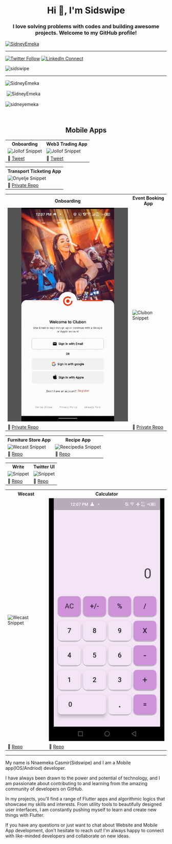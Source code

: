 
<h1 align="center">Hi 👋, I'm Sidswipe</h1>
<h3 align="center">I love solving problems with codes and building awesome projects. Welcome to my GitHub profile!</h3>

<p align="left"> <a href="https://github.com/ryo-ma/github-profile-trophy"><img src="https://github-profile-trophy.vercel.app/?username=SidneyEmeka&theme=onedark" alt="SidneyEmeka" /></a> </p>

---

[![Twitter Follow](https://img.shields.io/twitter/follow/your_twitter_username?label=Follow&style=social)](https://twitter.com/sidswipe)
[![LinkedIn Connect](https://img.shields.io/badge/LinkedIn-Connect-blue)](https://ng.linkedin.com/in/ceze-nnaemeka)
<p align="left"> <img src="https://komarev.com/ghpvc/?username=SidneyEmeka&label=Profile%20views&color=0e75b6&style=flat" alt="sidswipe" /> </p>


---

<p><img src="https://github-readme-stats.vercel.app/api/top-langs?username=SidneyEmeka&show_icons=true&locale=en&layout=compact&theme=onedark" alt="SidneyEmeka" /></p>

<p>&nbsp;<img align="center" src="https://github-readme-stats.vercel.app/api?username=SidneyEmeka&show_icons=true&locale=en&theme=onedark" alt="SidneyEmeka" /></p>

<p><img align="center" src="https://github-readme-streak-stats.herokuapp.com/?user=SidneyEmeka&theme=onedark" alt="sidneyemeka" /></p> <br>
<h2 align="center">Mobile Apps</h2>

<table align="center">
	<tbody width="100">
	<tr>
			<th>Onboarding</th>
			<th>Web3 Trading App</th>
		</tr>
			<td>
			<img src="https://github.com/SidneyEmeka/myfiles/blob/master/jollof/jollofonboard.gif" alt="Jollof Snippet"></img>
			</td>
	<td>
			<img src="https://github.com/SidneyEmeka/myfiles/blob/master/jollof/jollof.gif" alt="Jollof Snippet"></img>
			</td>
		</tr>
		<tr>
			<td>
				🔗 <a href="https://x.com/sidswipe/status/1851591856854835574?s=46">Tweet</a>
			</td>
			<td>
				🔗 <a href="https://x.com/sidswipe/status/1851591856854835574?s=46">Tweet</a>
			</td>
		</tr>
	</tbody>
</table>

<table align="center">
	<tbody width="100">
	<tr>
			<th>Transport Ticketing App</th>
			<!--<th>Web3 Trading App</th>-->
		</tr>
			<td>
			<img src="https://github.com/SidneyEmeka/myfiles/blob/master/onyeIje/onyeIje.gif" alt="OnyeIje Snippet"></img>
			</td>
	<!--<td>
			<img src="https://github.com/SidneyEmeka/myfiles/blob/master/jollof/jollof.gif" alt="Jollof Snippet"></img>
			</td>-->
		</tr>
		<tr>
			<td>
				🔗 <a href="https://github.com/SidneyEmeka/myfiles/blob/master/private.md">Private Repo</a>
			</td>
			<!--<td>
				🔗 <a href="https://github.com/SidneyEmeka/myfiles/blob/master/private.md">Private  Repo</a>
			</td>-->
		</tr>
	</tbody>
</table>

<table align="center">
	<tbody width="100">
	<tr>
			<th>Onboarding</th>
			<th>Event Booking App</th>
		</tr>
			<td>
			<img src="https://github.com/SidneyEmeka/myfiles/blob/master/clubon/onboard.gif" alt="Clubon Snippet"></img>
			</td>
	<td>
			<img src="https://github.com/SidneyEmeka/myfiles/blob/master/clubon/clubon1.gif" alt="Clubon Snippet"></img>
			</td>
		</tr>
		<tr>
			<td>
				🔗 <a href="https://github.com/SidneyEmeka/myfiles/blob/master/private.md">Private Repo</a>
			</td>
			<td>
				🔗 <a href="https://github.com/SidneyEmeka/myfiles/blob/master/private.md">Private  Repo</a>
			</td>
		</tr>
	</tbody>
</table>

<table align="center">
	<tbody width="100">
	<tr>
			<th>Furniture Store App</th>
			<th>Recipe App</th>
		</tr>
			<td>
			<img src="https://github.com/SidneyEmeka/myfiles/blob/master/vendo/snippet.gif" alt="Wecast Snippet"></img>
			</td>
	<td>
			<img src="https://github.com/SidneyEmeka/myfiles/blob/master/recipedia/snipp.gif" alt="Reecipedia Snippet"></img>
			</td>
		</tr>
		<tr>
			<td>
				🔗 <a href="https://github.com/SidneyEmeka/vendo">Repo</a>
			</td>
			<td>
				🔗 <a href="https://github.com/SidneyEmeka/recipedia">Repo</a>
			</td>
		</tr>
	</tbody>
</table>

<table align="center">
	<tbody width="100%">
	<tr>
			<th>Write</th>
		<th>Twitter UI</th>
		</tr>
		<tr>
			<td>
			<img src="https://github.com/SidneyEmeka/myfiles/blob/master/write/snippet.gif" alt="Snippet"></img>
			</td>
	<td>
			<img src="https://github.com/SidneyEmeka/myfiles/blob/master/twitter/snippet.gif" alt="Snippet"></img>
			</td>
		</tr>
		<tr>
			<td>
				🔗 <a href="https://github.com/SidneyEmeka/write">Repo</a>
			</td>
			<td>
				🔗 <a href="https://github.com/SidneyEmeka/Social-Media-App">Repo</a>
			</td>
		</tr>
	</tbody>
</table>

<table align="center">
	<tbody width="100">
	<tr>
			<th>Wecast</th>
		<th>Calculator</th>
		</tr>
		<tr>
			<td>
			<img src="https://github.com/SidneyEmeka/myfiles/blob/master/wecast/snippet.gif" alt="Wecast Snippet"></img>
			</td>
	<td>
			<img src="https://github.com/SidneyEmeka/myfiles/blob/master/calculator/snippet.gif" alt="Calculator Snippet"></img>
			</td>
		</tr>
		<tr>
			<td>
				🔗 <a href="https://github.com/SidneyEmeka/Wecast">Repo</a>
			</td>
			<td>
				🔗 <a href="https://github.com/SidneyEmeka/calculator">Repo</a>
			</td>
		</tr>
	</tbody>
</table>







---

My name is Nnaemeka Casmir(Sidswipe) and I am a Mobile app(IOS/Andriod) developer.

I have always been drawn to the power and potential of technology, and I am passionate about contributing to and learning from the amazing community of developers on GitHub.

In my projects, you'll find a range of Flutter apps and algorithmic logics that showcase my skills and interests. From utility tools to beautifully designed user interfaces, I am constantly pushing myself to learn and create new things with Flutter.

If you have any questions or just want to chat about Website and Mobile App development, don't hesitate to reach out! I'm always happy to connect with like-minded developers and collaborate on new ideas.





<!--<img alt="Top Langs" align="center" src="https://github-readme-stats.vercel.app/api/top-langs/?username=SidneyEmeka&layout=compact"/>

<img alt="My Stats" src ="https://github-readme-stats.vercel.app/api?username=SidneyEmeka&show_icons=true&theme=transparent"/>
-->





